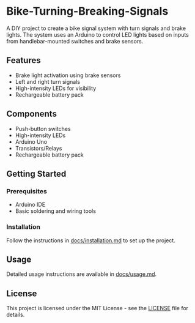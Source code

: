 # Bike-Turning-Breaking-Signals
A DIY project to create a bike signal system with turn signals and brake lights. The system uses an Arduino to control LED lights based on inputs from handlebar-mounted switches and brake sensors.

## Features

- Brake light activation using brake sensors
- Left and right turn signals
- High-intensity LEDs for visibility
- Rechargeable battery pack

## Components

- Push-button switches
- High-intensity LEDs
- Arduino Uno
- Transistors/Relays
- Rechargeable battery pack

## Getting Started

### Prerequisites

- Arduino IDE
- Basic soldering and wiring tools

### Installation

Follow the instructions in [docs/installation.md](docs/installation.md) to set up the project.

## Usage

Detailed usage instructions are available in [docs/usage.md](docs/usage.md).

## License

This project is licensed under the MIT License - see the [LICENSE](LICENSE) file for details.
